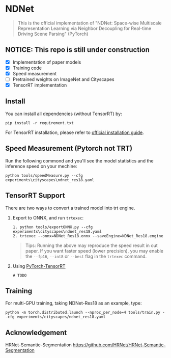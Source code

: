 # NDNet
> This is the  official implementation of "NDNet: Space-wise Multiscale Representation Learning via Neighbor Decoupling for Real-time Driving Scene Parsing" (PyTorch)

## NOTICE: This repo is still under construction
- [x] Implementation of paper models
- [x] Training code
- [x] Speed measurement 
- [ ] Pretrained weights on ImageNet and Cityscapes
- [x] TensorRT implementation

## Install

You can install all dependencies (without TensorRT) by:
```
pip install -r requirement.txt
```

For TensorRT installation, please refer to [official installation guide](https://docs.nvidia.com/deeplearning/tensorrt/install-guide/index.html).

## Speed Measurement (Pytorch not TRT)
Run the following commond and you'll see the model statistics and the inference speed on your mechine:
```
python tools/speedMeasure.py --cfg experiments\cityscapes\ndnet_res18.yaml
```

## TensorRT Support
There are two ways to convert a trained model into trt engine.

1. Export to ONNX, and run `trtexec`:
   ```
   1. python tools/exportONNX.py --cfg experiments\cityscapes\ndnet_res18.yaml
   2. trtexec --onnx=NDNet_Res18.onnx --saveEngine=NDNet_Res18.engine
   ```
   > Tips: Running the above may reproduce the speed result in out paper. If you want faster speed (lower precision), you may enable the `--fp16`, `--int8` or `--best` flag in the `trtexec` command.
2. Using [PyTorch-TensorRT](https://www.runoob.com) 
   ```
   # TODO
   ```

## Training
For multi-GPU training, taking NDNet-Res18 as an example, type:
```
python -m torch.distributed.launch --nproc_per_node=4 tools/train.py --cfg experiments/cityscapes/ndnet_res18.yaml
```

## Acknowledgement
HRNet-Semantic-Segmentation <https://github.com/HRNet/HRNet-Semantic-Segmentation>
